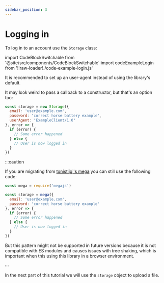 ```yaml
---
sidebar_position: 3
---
```


# Logging in

To log in to an account use the `Storage` class:

import CodeBlockSwitchable from '@site/src/components/CodeBlockSwitchable'
import codeExampleLogin from '!!raw-loader!./code-example-login.js'

<CodeBlockSwitchable language="js" code={codeExampleLogin} version={1} />

It is recommended to set up an user-agent instead of using the library's default.

It may look weird to pass a callback to a constructor, but that's an option too:

```js
const storage = new Storage({
  email: 'user@example.com',
  password: 'correct horse battery example',
  userAgent: 'ExampleClient/1.0'
}, error => {
  if (error) {
    // Some error happened
  } else {
    // User is now logged in
  }
})
```

:::caution

If you are migrating from [tonistiigi's mega](https://github.com/tonistiigi/mega) you can still use the following code:

```js
const mega = require('megajs')

const storage = mega({
  email: 'user@example.com',
  password: 'correct horse battery example'
}, error => {
  if (error) {
    // Some error happened
  } else {
    // User is now logged in
  }
})
```

But this pattern might not be supported in future versions because it is not compatible with ES modules and causes issues with tree shaking, which is important when this using this library in a browser environment.

:::

In the next part of this tutorial we will use the `storage` object to upload a file.
